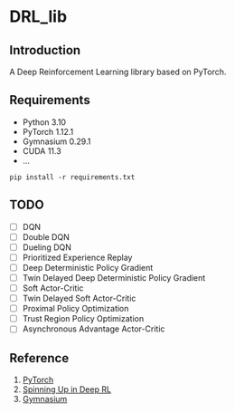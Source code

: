# DRL_lib

## Introduction
A Deep Reinforcement Learning library based on PyTorch.

## Requirements
- Python 3.10
- PyTorch 1.12.1
- Gymnasium 0.29.1
- CUDA 11.3
- ...
```
pip install -r requirements.txt
```

## TODO
- [ ] DQN
- [ ] Double DQN
- [ ] Dueling DQN
- [ ] Prioritized Experience Replay
- [ ] Deep Deterministic Policy Gradient
- [ ] Twin Delayed Deep Deterministic Policy Gradient
- [ ] Soft Actor-Critic
- [ ] Twin Delayed Soft Actor-Critic
- [ ] Proximal Policy Optimization
- [ ] Trust Region Policy Optimization
- [ ] Asynchronous Advantage Actor-Critic

## Reference
1. [PyTorch](https://pytorch.org/)
2. [Spinning Up in Deep RL](https://openai.com/research/spinning-up-in-deep-rl)
3. [Gymnasium](https://gymnasium.farama.org/)